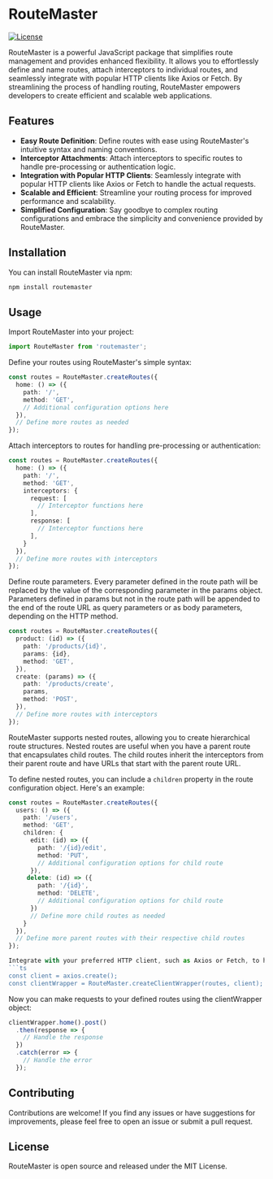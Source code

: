 # RouteMaster

[![License](https://img.shields.io/badge/license-MIT-blue.svg)](https://opensource.org/licenses/MIT)

RouteMaster is a powerful JavaScript package that simplifies route management and provides enhanced flexibility. It allows you to effortlessly define and name routes, attach interceptors to individual routes, and seamlessly integrate with popular HTTP clients like Axios or Fetch. By streamlining the process of handling routing, RouteMaster empowers developers to create efficient and scalable web applications.

## Features

- **Easy Route Definition**: Define routes with ease using RouteMaster's intuitive syntax and naming conventions.
- **Interceptor Attachments**: Attach interceptors to specific routes to handle pre-processing or authentication logic.
- **Integration with Popular HTTP Clients**: Seamlessly integrate with popular HTTP clients like Axios or Fetch to handle the actual requests.
- **Scalable and Efficient**: Streamline your routing process for improved performance and scalability.
- **Simplified Configuration**: Say goodbye to complex routing configurations and embrace the simplicity and convenience provided by RouteMaster.

## Installation

You can install RouteMaster via npm:

```bash
npm install routemaster
```

## Usage
Import RouteMaster into your project:

```ts
import RouteMaster from 'routemaster';
```

Define your routes using RouteMaster's simple syntax:
```ts
const routes = RouteMaster.createRoutes({
  home: () => ({
    path: '/',
    method: 'GET',
    // Additional configuration options here
  }),
  // Define more routes as needed
});
```

Attach interceptors to routes for handling pre-processing or authentication:
```ts
const routes = RouteMaster.createRoutes({
  home: () => ({
    path: '/',
    method: 'GET',
    interceptors: {
      request: [
        // Interceptor functions here
      ],
      response: [
        // Interceptor functions here
      ],
    }
  }),
  // Define more routes with interceptors
});
```

Define route parameters. Every parameter defined in the route path will be replaced by the value of the corresponding parameter in the params object.
Parameters defined in params but not in the route path will be appended to the end of the route URL as query parameters or as body parameters, depending on the HTTP method.
```ts
const routes = RouteMaster.createRoutes({
  product: (id) => ({
    path: '/products/{id}',
    params: {id},
    method: 'GET',
  }),
  create: (params) => ({
    path: '/products/create',
    params,
    method: 'POST',
  }),
  // Define more routes with interceptors
});
```

RouteMaster supports nested routes, allowing you to create hierarchical route structures. Nested routes are useful when you have a parent route that encapsulates child routes. The child routes inherit the interceptors from their parent route and have URLs that start with the parent route URL.

To define nested routes, you can include a `children` property in the route configuration object. Here's an example:

```ts
const routes = RouteMaster.createRoutes({
  users: () => ({
    path: '/users',
    method: 'GET',
    children: {
      edit: (id) => ({
        path: '/{id}/edit',
        method: 'PUT',
        // Additional configuration options for child route
      }),
     delete: (id) => ({
        path: '/{id}',
        method: 'DELETE',
        // Additional configuration options for child route
      })       
      // Define more child routes as needed
    }
  }),
  // Define more parent routes with their respective child routes
});

Integrate with your preferred HTTP client, such as Axios or Fetch, to handle the actual requests:
```ts
const client = axios.create();
const clientWrapper = RouteMaster.createClientWrapper(routes, client);
```

Now you can make requests to your defined routes using the clientWrapper object:
```ts
clientWrapper.home().post()
  .then(response => {
    // Handle the response
  })
  .catch(error => {
    // Handle the error
  });
```

## Contributing
Contributions are welcome! If you find any issues or have suggestions for improvements, please feel free to open an issue or submit a pull request.

## License
RouteMaster is open source and released under the MIT License.
